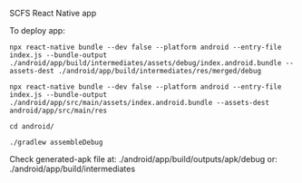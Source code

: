 SCFS React Native app

To deploy app:

`npx react-native bundle --dev false --platform android --entry-file index.js --bundle-output ./android/app/build/intermediates/assets/debug/index.android.bundle --assets-dest ./android/app/build/intermediates/res/merged/debug`

`npx react-native bundle --dev false --platform android --entry-file index.js --bundle-output ./android/app/src/main/assets/index.android.bundle --assets-dest android/app/src/main/res`

`cd android/`

`./gradlew assembleDebug`

Check generated-apk file at:
./android/app/build/outputs/apk/debug
or:
./android/app/build/intermediates